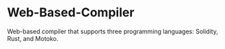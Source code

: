 # Web-Based-Compiler
Web-based compiler that supports three programming languages: Solidity, Rust, and Motoko.

